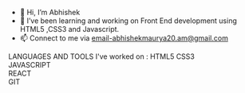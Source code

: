 - 👋 Hi, I’m Abhishek
- 🌱 I’ve been learning and working on Front End development using HTML5 ,CSS3 and Javascript.
- 📫 Connect to me via email-abhishekmaurya20.am@gmail.com

LANGUAGES AND  TOOLS  I've worked on : HTML5 
  CSS3 <br>
  JAVASCRIPT<br>
  REACT<br>
  GIT<br>

<!---
abhiakm20/abhiakm20 is a ✨ special ✨ repository because its `README.md` (this file) appears on your GitHub profile.
You can click the Preview link to take a look at your changes.
--->
